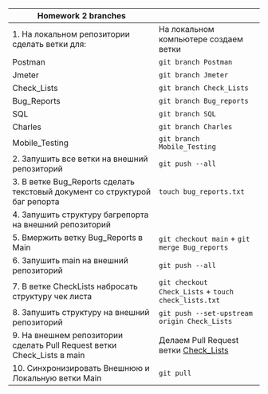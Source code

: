 |Homework 2 branches||
|---|---|
|1. На локальном репозитории сделать ветки для:|На локальном компьютере создаем ветки|
|Postman|```git branch Postman```|
|Jmeter|```git branch Jmeter```|
|Check_Lists|```git branch Check_Lists```|
|Bug_Reports|```git branch Bug_reports```|
|SQL|```git branch SQL```|
|Charles|```git branch Charles```|
|Mobile_Testing|```git branch Mobile_Testing```|
|2. Запушить все ветки на внешний репозиторий|```git push --all```|
|3. В ветке Bug_Reports сделать текстовый документ со структурой баг репорта|```touch bug_reports.txt```|
|4. Запушить структуру багрепорта на внешний репозиторий||
|5. Вмержить ветку Bug_Reports в Main|```git checkout main``` + ```git merge Bug_reports```|
|6. Запушить main на внешний репозиторий|```git push --all```|
|7. В ветке CheckLists набросать структуру чек листа|```git checkout Check_Lists``` + ```touch check_lists.txt```|
|8. Запушить структуру на внешний репозиторий|```git push --set-upstream origin Check_Lists```|
|9. На внешнем репозитории сделать Pull Request ветки Check_Lists в main|Делаем Pull Request ветки [Check_Lists](https://github.com/Velorei/Terminal/tree/Check_Lists)|
|10. Синхронизировать Внешнюю и Локальную ветки Main|```git pull```|

